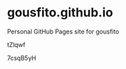# gousfito.github.io
Personal GitHub Pages site for gousfito














































tZlqwf

7csqB5yH
